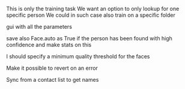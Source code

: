 This is only the training task
We want an option to only lookup for one specific person
We could in such case also train on a specific folder

gui with all the parameters

save also Face.auto as True if the person has been found with high confidence and make stats on this

I should specify a minimum quality threshold for the faces

Make it possible to revert on an error

Sync from a contact list to get names
